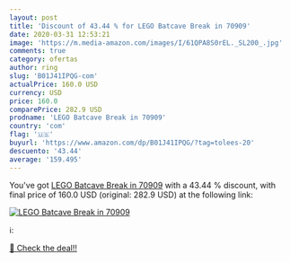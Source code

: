 ```yaml
---
layout: post
title: 'Discount of 43.44 % for LEGO Batcave Break in 70909'
date: 2020-03-31 12:53:21
image: 'https://m.media-amazon.com/images/I/61QPA8S0rEL._SL200_.jpg'
comments: true
category: ofertas
author: ring
slug: 'B01J41IPQG-com'
actualPrice: 160.0 USD
currency: USD
price: 160.0
comparePrice: 282.9 USD
prodname: 'LEGO Batcave Break in 70909'
country: 'com'
flag: '🇺🇸'
buyurl: 'https://www.amazon.com/dp/B01J41IPQG/?tag=tolees-20'
descuento: '43.44'
average: '159.495'
---
```


You've got [LEGO Batcave Break in 70909](https://www.amazon.com/dp/B01J41IPQG/?tag=tolees-20) with a  43.44 % discount, with final price of 160.0 USD (original: 282.9 USD) at the following link:

[![LEGO Batcave Break in 70909](https://m.media-amazon.com/images/I/61QPA8S0rEL._SL200_.jpg)](https://www.amazon.com/dp/B01J41IPQG/?tag=tolees-20)

ℹ️:


[🛒 Check the deal!!](https://www.amazon.com/dp/B01J41IPQG/?tag=tolees-20)
